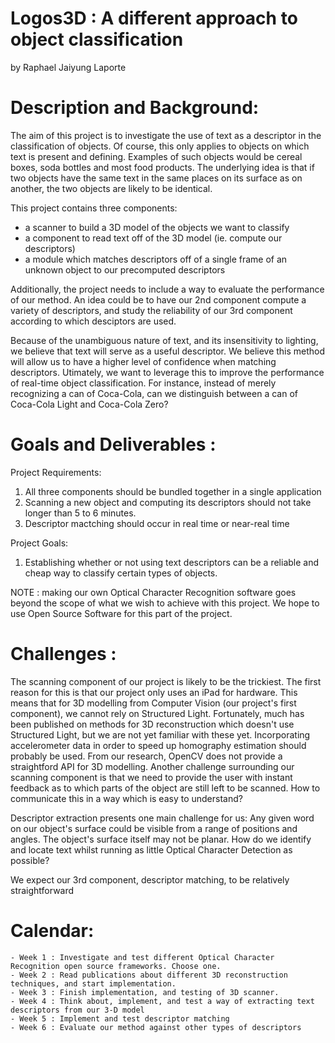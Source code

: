 # Logos3D : A different approach to object classification
by Raphael Jaiyung Laporte 

# Description and Background: 

The aim of this project is to investigate the use of text as a descriptor in the classification of objects. Of course, this only applies to objects on which text is present and defining. Examples of such objects would be cereal boxes, soda bottles and most food products. 
The underlying idea is that if two objects have the same text in the same places on its surface as on another, the two objects are likely to be identical. 

This project contains three components: 
   - a scanner to build a 3D model of the objects we want to classify
   - a component to read text off of the 3D model (ie. compute our descriptors) 
   - a module which matches descriptors off of a single frame of an unknown object to our precomputed descriptors

Additionally, the project needs to include a way to evaluate the performance of our method. An idea could be to have our 2nd component compute a variety of descriptors, and study the reliability of our 3rd component according to which desciptors are used. 

Because of the unambiguous nature of text, and its insensitivity to lighting, we believe that text will serve as a useful descriptor. We believe this method will allow us to have a higher level of confidence when matching descriptors. Utimately, we want to leverage this to improve the performance of real-time object classification. For instance, instead of merely recognizing a can of Coca-Cola, can we distinguish between a can of Coca-Cola Light and Coca-Cola Zero? 

# Goals and Deliverables : 

Project Requirements: 
  1. All three components should be bundled together in a single application
  2. Scanning a new object and computing its descriptors should not take longer than 5 to 6 minutes. 
  3. Descriptor mactching should occur in real time or near-real time

Project Goals: 
  1. Establishing whether or not using text descriptors can be a reliable and cheap way to classify certain types of objects. 

NOTE : making our own Optical Character Recognition software goes beyond the scope of what we wish to achieve with this project. We hope to use Open Source Software for this part of the project.    

#  Challenges : 

The scanning component of our project is likely to be the trickiest. 
The first reason for this is that our project only uses an iPad for hardware. This means that for 3D modelling from Computer Vision (our project's first component), we cannot rely on Structured Light. Fortunately, much has been published on methods for 3D reconstruction which doesn't use Structured Light, but we are not yet familiar with these yet. Incorporating accelerometer data in order to speed up homography estimation should probably be used. From our research, OpenCV does not provide a straightford API for 3D modelling. 
Another challenge surrounding our scanning component is that we need to provide the user with instant feedback as to which parts of the object are still left to be scanned. How to communicate this in a way which is easy to understand? 

Descriptor extraction presents one main challenge for us: 
Any given word on our object's surface could be visible from a range of positions and angles. The object's surface itself may not be planar. How do we identify and locate text whilst running as little Optical Character Detection as possible? 

We expect our 3rd component, descriptor matching, to be relatively straightforward


#  Calendar: 

    - Week 1 : Investigate and test different Optical Character Recognition open source frameworks. Choose one.  
    - Week 2 : Read publications about different 3D reconstruction techniques, and start implementation. 
    - Week 3 : Finish implementation, and testing of 3D scanner. 
    - Week 4 : Think about, implement, and test a way of extracting text descriptors from our 3-D model
    - Week 5 : Implement and test descriptor matching 
    - Week 6 : Evaluate our method against other types of descriptors
        
    
